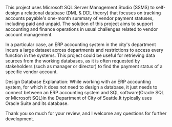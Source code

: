 This project uses Microsoft SQL Server Management Studio (SSMS) to self-design a relational database (DML & DDL theory) that focuses on tracking accounts payable's one-month summary of vendor payment statuses, including paid and unpaid. The solution of this project aims to support accounting and finance operations in usual challenges related to vendor account management.

In a particular case, an ERP accounting system in the city's department incurs a large dataset across departments and restrictions to access every function in the systems. This project could be useful for retrieving data sources from the working databases, as it is often requested by stakeholders (such as manager or director) to find the payment status of a specific vendor account.

Design Database Explanation: While working with an ERP accounting system, for which it does not need to design a database, it just needs to connect between an ERP accounting system and SQL software(Oracle SQL or Microsoft SQL)in the Department of City of Seattle.It typically uses Oracle Suite and its database.
 
Thank you so much for your review, and I welcome any questions for further development.
